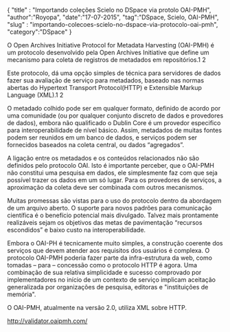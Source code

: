 {
"title" : "Importando coleções Scielo no DSpace via protolo OAI-PMH",
"author":"Royopa",
"date":"17-07-2015",
"tag":"DSpace, Scielo, OAI-PMH",
"slug" : "importando-colecoes-scielo-no-dspace-via-protocolo-oai-pmh",
"category":"DSpace"
}

O Open Archives Initiative Protocol for Metadata Harvesting (OAI-PMH) é um protocolo desenvolvido pela Open Archives Initiative que define um mecanismo para coleta de registros de metadados em repositórios.1 2

Este protocolo, dá uma opção simples de técnica para servidores de dados fazer sua avaliação de serviço para metadados, baseado nas normas abertas do Hypertext Transport Protocol(HTTP) e Extensible Markup Language (XML).1 2

O metadado colhido pode ser em qualquer formato, definido de acordo por uma comunidade (ou por qualquer conjunto discreto de dados e provedores de dados), embora não qualificado o Dublin Core é um provedor especifico para interoperabilidade de nível básico. Assim, metadados de muitas fontes podem ser reunidos em um banco de dados, e serviços podem ser fornecidos baseados na coleta central, ou dados “agregados”.

A ligação entre os metadados e os conteúdos relacionados não são definidos pelo protocolo OAI. Isto é importante perceber, que o OAI-PMH não constitui uma pesquisa em dados, ele simplesmente faz com que seja possível trazer os dados em um só lugar. Para os provedores de serviços, a aproximação da coleta deve ser combinada com outros mecanismos.

Muitas promessas são vistas para o uso do protocolo dentro da abordagem de um arquivo aberto. O suporte para novos padrões para comunicação científica é o benefício potencial mais divulgado. Talvez mais prontamente realizáveis sejam os objetivos das metas de pavimentação “recursos escondidos” e baixo custo na interoperabilidade.

Embora o OAI-PH é tecnicamente muito simples, a construção coerente dos serviços que devem atender aos requisitos dos usuários é complexa. O protocolo OAI-PMH poderia fazer parte da infra-estrutura da web, como tomadas – para – concessão como o protocolo HTTP é agora. Uma combinação de sua relativa simplicidade e sucesso comprovado por implementadores no início de um contexto de serviço implicam aceitação generalizada por organizações de pesquisa, editoras e "instituições de memória".

O OAI-PMH, atualmente na versão 2.0, utiliza XML sobre HTTP.



http://validator.oaipmh.com/
